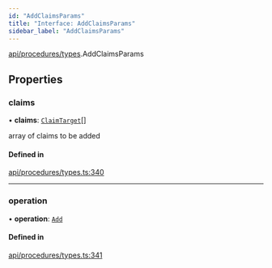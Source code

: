 ```yaml
---
id: "AddClaimsParams"
title: "Interface: AddClaimsParams"
sidebar_label: "AddClaimsParams"
---
```


[api/procedures/types](../../../../../modules/API/Procedures/Types/Types.md).AddClaimsParams

## Properties

### claims

• **claims**: [`ClaimTarget`](../../../../Types/ClaimTarget/ClaimTarget.md)[]

array of claims to be added

#### Defined in

[api/procedures/types.ts:340](https://github.com/PolymeshAssociation/polymesh-sdk/blob/2d3ac2aea/src/api/procedures/types.ts#L340)

___

### operation

• **operation**: [`Add`](../../../../../enums/API/Procedures/Types/ClaimOperation/ClaimOperation.md#add)

#### Defined in

[api/procedures/types.ts:341](https://github.com/PolymeshAssociation/polymesh-sdk/blob/2d3ac2aea/src/api/procedures/types.ts#L341)
